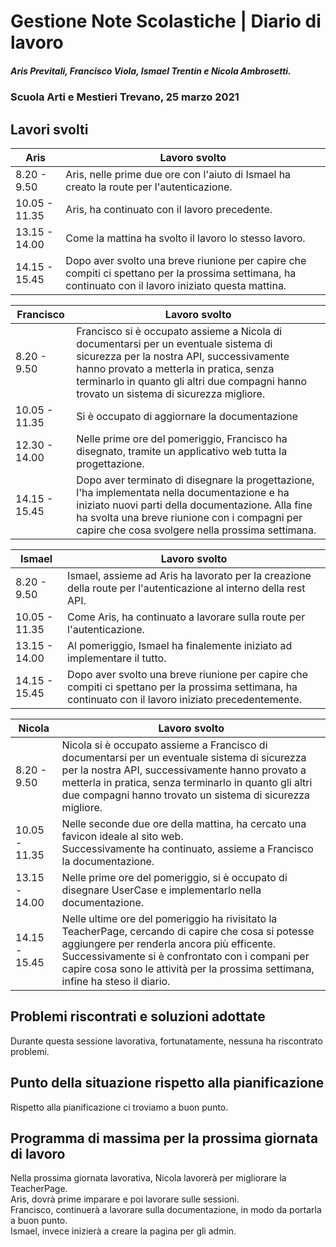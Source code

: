 # Gestione Note Scolastiche | Diario di lavoro

##### Aris Previtali, Francisco Viola, Ismael Trentin e Nicola Ambrosetti.

### Scuola Arti e Mestieri Trevano, 25 marzo 2021

## Lavori svolti

| Aris          | Lavoro svolto                                                                                                          |
| ------------- | ---------------------------------------------------------------------------------------------------------------------- |
| 8.20 - 9.50   | Aris, nelle prime due ore con l'aiuto di Ismael ha creato la route per l'autenticazione. |
| 10.05 - 11.35 | Aris, ha continuato con il lavoro precedente.|
| 13.15 - 14.00 | Come la mattina ha svolto il lavoro lo stesso lavoro.|
| 14.15 - 15.45 | Dopo aver svolto una breve riunione per capire che compiti ci spettano per la prossima settimana, ha continuato con il lavoro iniziato questa mattina.|

| Francisco     | Lavoro svolto                                                                                                          |
| ------------- | ---------------------------------------------------------------------------------------------------------------------- |
| 8.20 - 9.50   | Francisco si è occupato assieme a Nicola di documentarsi per un eventuale sistema di sicurezza per la nostra API, successivamente hanno provato a metterla in pratica, senza terminarlo in quanto gli altri due compagni hanno trovato un sistema di sicurezza migliore.|
| 10.05 - 11.35 | Si è occupato di aggiornare la documentazione |
| 12.30 - 14.00 | Nelle prime ore del pomeriggio, Francisco ha disegnato, tramite un applicativo web tutta la progettazione.|
| 14.15 - 15.45 | Dopo aver terminato di disegnare la progettazione, l'ha implementata nella documentazione e ha iniziato nuovi parti della documentazione. Alla fine ha svolta una breve riunione con i compagni per capire che cosa svolgere nella prossima settimana. |

| Ismael        | Lavoro svolto                                                                                                                                    |
| ------------- | ------------------------------------------------------------------------------------------------------------------------------------------------ |
| 8.20 - 9.50   | Ismael, assieme ad Aris ha lavorato per la creazione della route per l'autenticazione al interno della rest API.|
| 10.05 - 11.35 | Come Aris, ha continuato a lavorare sulla route per l'autenticazione.|
| 13.15 - 14.00 | Al pomeriggio, Ismael ha finalemente iniziato ad implementare il tutto.|
| 14.15 - 15.45 | Dopo aver svolto una breve riunione per capire che compiti ci spettano per la prossima settimana, ha continuato con il lavoro iniziato precedentemente.|

| Nicola        | Lavoro svolto                                                                                                                                                                                                    |
| ------------- | ---------------------------------------------------------------------------------------------------------------------------------------------------------------------------------------------------------------- |
| 8.20 - 9.50   |Nicola si è occupato assieme a Francisco  di documentarsi per un eventuale sistema di sicurezza per la nostra API, successivamente hanno provato a metterla in pratica, senza terminarlo in quanto gli altri due compagni hanno trovato un sistema di sicurezza migliore. |
| 10.05 - 11.35 | Nelle seconde due ore della mattina, ha cercato una favicon ideale al sito web.<br>Successivamente ha continuato, assieme a Francisco la documentazione.|
| 13.15 - 14.00 |Nelle prime ore del pomeriggio, si è occupato di disegnare UserCase e implementarlo nella documentazione. |
| 14.15 - 15.45 |Nelle ultime ore del pomeriggio ha rivisitato la TeacherPage, cercando di capire che cosa si potesse aggiungere per renderla ancora più efficente. <br> Successivamente si è confrontato con i compani per capire cosa sono le attività per la prossima settimana, infine ha steso il diario.|

## Problemi riscontrati e soluzioni adottate
Durante questa sessione lavorativa, fortunatamente, nessuna ha riscontrato problemi.

## Punto della situazione rispetto alla pianificazione
Rispetto alla pianificazione ci troviamo a buon punto.

## Programma di massima per la prossima giornata di lavoro
Nella prossima giornata lavorativa, Nicola lavorerà per migliorare la TeacherPage. <br>
Aris, dovrà prime imparare e poi lavorare sulle sessioni. <br>
Francisco, continuerà a lavorare sulla documentazione, in modo da portarla a buon punto. <br>
Ismael, invece inizierà a creare la pagina per gli admin. <br>


